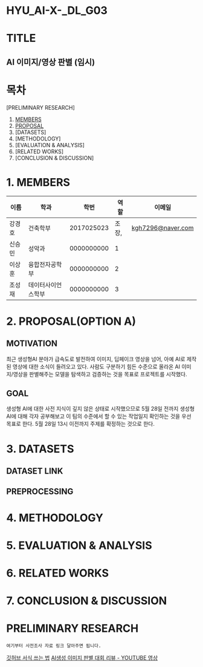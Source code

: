 # HYU_AI-X-_DL_G03
# TITLE
## AI 이미지/영상 판별 (임시)
# 목차
[PRELIMINARY RESEARCH]
1. [MEMBERS](#13)
2. [PROPOSAL](#20)
3. [DATASETS]
4. [METHODOLOGY]
5. [EVALUATION & ANALYSIS]
6. [RELATED WORKS]
7. [CONCLUSION & DISCUSSION]
# 1. MEMBERS
이름|학과|학번|역할|이메일
---|---|---|---|---|
강경호|건축학부|2017025023|조장,|kgh7296@naver.com
신승민|성악과|0000000000|1|
이상훈|융합전자공학부|0000000000|2|
조성재|데이터사이언스학부|0000000000|3|
# 2. PROPOSAL(OPTION A)
## MOTIVATION
최근 생성형AI 분야가 급속도로 발전하여 이미지, 딥페이크 영상을 넘어, 아예 AI로 제작된 영상에 대한 소식이 들려오고 있다. 사람도 구분하기 힘든 수준으로 올라온 AI 이미지/영상을 판별해주는 모델을 탐색하고 검증하는 것을 목표로 프로젝트를 시작했다.
## GOAL
생성형 AI에 대한 사전 지식이 깊지 않은 상태로 시작했으므로
5월 28일 전까지 생성형 AI에 대해 각자 공부해보고 
이 팀의 수준에서 할 수 있는 작업일지 확인하는 것을 우선 목표로 한다.
5월 28일 13시 이전까지 주제를 확정하는 것으로 한다.

# 3. DATASETS
## DATASET LINK
## PREPROCESSING
# 4. METHODOLOGY
# 5. EVALUATION & ANALYSIS
# 6. RELATED WORKS
# 7. CONCLUSION & DISCUSSION
# PRELIMINARY RESEARCH
    여기부터 사전조사 자료 링크 달아주면 됩니다.
[깃허브 서식 쓰는 법](https://docs.github.com/ko/get-started/writing-on-github/getting-started-with-writing-and-formatting-on-github/basic-writing-and-formatting-syntax)
[AI생성 이미지 판별 대회 리뷰 - YOUTUBE 영상](https://youtu.be/fmiDrEZ9vyw?si=fJafWSkHFMEq1z_h)
